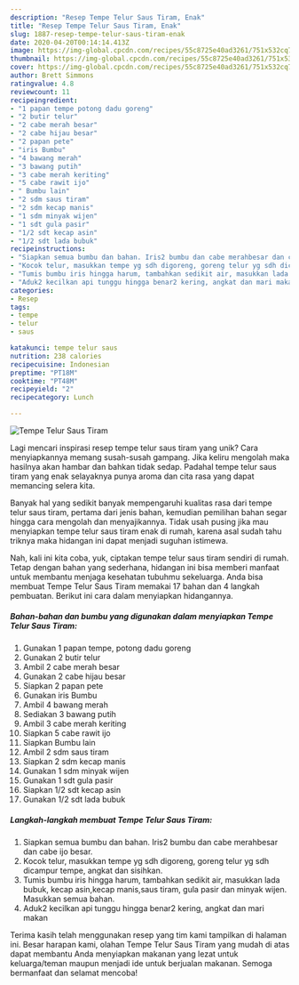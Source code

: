 ```yaml
---
description: "Resep Tempe Telur Saus Tiram, Enak"
title: "Resep Tempe Telur Saus Tiram, Enak"
slug: 1887-resep-tempe-telur-saus-tiram-enak
date: 2020-04-20T00:14:14.413Z
image: https://img-global.cpcdn.com/recipes/55c8725e40ad3261/751x532cq70/tempe-telur-saus-tiram-foto-resep-utama.jpg
thumbnail: https://img-global.cpcdn.com/recipes/55c8725e40ad3261/751x532cq70/tempe-telur-saus-tiram-foto-resep-utama.jpg
cover: https://img-global.cpcdn.com/recipes/55c8725e40ad3261/751x532cq70/tempe-telur-saus-tiram-foto-resep-utama.jpg
author: Brett Simmons
ratingvalue: 4.8
reviewcount: 11
recipeingredient:
- "1 papan tempe potong dadu goreng"
- "2 butir telur"
- "2 cabe merah besar"
- "2 cabe hijau besar"
- "2 papan pete"
- "iris Bumbu"
- "4 bawang merah"
- "3 bawang putih"
- "3 cabe merah keriting"
- "5 cabe rawit ijo"
- " Bumbu lain"
- "2 sdm saus tiram"
- "2 sdm kecap manis"
- "1 sdm minyak wijen"
- "1 sdt gula pasir"
- "1/2 sdt kecap asin"
- "1/2 sdt lada bubuk"
recipeinstructions:
- "Siapkan semua bumbu dan bahan. Iris2 bumbu dan cabe merahbesar dan cabe ijo besar."
- "Kocok telur, masukkan tempe yg sdh digoreng, goreng telur yg sdh dicampur tempe, angkat dan sisihkan."
- "Tumis bumbu iris hingga harum, tambahkan sedikit air, masukkan lada bubuk, kecap asin,kecap manis,saus tiram, gula pasir dan minyak wijen. Masukkan semua bahan."
- "Aduk2 kecilkan api tunggu hingga benar2 kering, angkat dan mari makan"
categories:
- Resep
tags:
- tempe
- telur
- saus

katakunci: tempe telur saus 
nutrition: 238 calories
recipecuisine: Indonesian
preptime: "PT18M"
cooktime: "PT48M"
recipeyield: "2"
recipecategory: Lunch

---
```



![Tempe Telur Saus Tiram](https://img-global.cpcdn.com/recipes/55c8725e40ad3261/751x532cq70/tempe-telur-saus-tiram-foto-resep-utama.jpg)

Lagi mencari inspirasi resep tempe telur saus tiram yang unik? Cara menyiapkannya memang susah-susah gampang. Jika keliru mengolah maka hasilnya akan hambar dan bahkan tidak sedap. Padahal tempe telur saus tiram yang enak selayaknya punya aroma dan cita rasa yang dapat memancing selera kita.



Banyak hal yang sedikit banyak mempengaruhi kualitas rasa dari tempe telur saus tiram, pertama dari jenis bahan, kemudian pemilihan bahan segar hingga cara mengolah dan menyajikannya. Tidak usah pusing jika mau menyiapkan tempe telur saus tiram enak di rumah, karena asal sudah tahu triknya maka hidangan ini dapat menjadi suguhan istimewa.


Nah, kali ini kita coba, yuk, ciptakan tempe telur saus tiram sendiri di rumah. Tetap dengan bahan yang sederhana, hidangan ini bisa memberi manfaat untuk membantu menjaga kesehatan tubuhmu sekeluarga. Anda bisa membuat Tempe Telur Saus Tiram memakai 17 bahan dan 4 langkah pembuatan. Berikut ini cara dalam menyiapkan hidangannya.

<!--inarticleads1-->

##### Bahan-bahan dan bumbu yang digunakan dalam menyiapkan Tempe Telur Saus Tiram:

1. Gunakan 1 papan tempe, potong dadu goreng
1. Gunakan 2 butir telur
1. Ambil 2 cabe merah besar
1. Gunakan 2 cabe hijau besar
1. Siapkan 2 papan pete
1. Gunakan iris Bumbu
1. Ambil 4 bawang merah
1. Sediakan 3 bawang putih
1. Ambil 3 cabe merah keriting
1. Siapkan 5 cabe rawit ijo
1. Siapkan  Bumbu lain
1. Ambil 2 sdm saus tiram
1. Siapkan 2 sdm kecap manis
1. Gunakan 1 sdm minyak wijen
1. Gunakan 1 sdt gula pasir
1. Siapkan 1/2 sdt kecap asin
1. Gunakan 1/2 sdt lada bubuk




<!--inarticleads2-->

##### Langkah-langkah membuat Tempe Telur Saus Tiram:

1. Siapkan semua bumbu dan bahan. Iris2 bumbu dan cabe merahbesar dan cabe ijo besar.
1. Kocok telur, masukkan tempe yg sdh digoreng, goreng telur yg sdh dicampur tempe, angkat dan sisihkan.
1. Tumis bumbu iris hingga harum, tambahkan sedikit air, masukkan lada bubuk, kecap asin,kecap manis,saus tiram, gula pasir dan minyak wijen. Masukkan semua bahan.
1. Aduk2 kecilkan api tunggu hingga benar2 kering, angkat dan mari makan




Terima kasih telah menggunakan resep yang tim kami tampilkan di halaman ini. Besar harapan kami, olahan Tempe Telur Saus Tiram yang mudah di atas dapat membantu Anda menyiapkan makanan yang lezat untuk keluarga/teman maupun menjadi ide untuk berjualan makanan. Semoga bermanfaat dan selamat mencoba!
